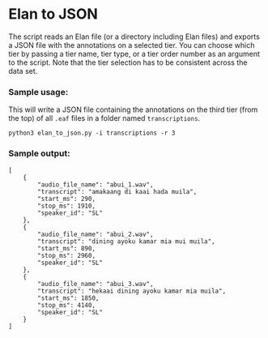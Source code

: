# Elan to JSON
The script reads an Elan file (or a directory including Elan files) and exports a JSON file with the annotations on a selected tier. You can choose which tier by passing a tier name, tier type, or a tier order number as an argument to the script. Note that the tier selection has to be consistent across the data set.

### Sample usage:

This will write a JSON file containing the annotations on the third tier (from the top) of all `.eaf` files in a folder named `transcriptions`. 

```
python3 elan_to_json.py -i transcriptions -r 3
```

### Sample output:

```
[
    {
        "audio_file_name": "abui_1.wav",
        "transcript": "amakaang di kaai hada muila",
        "start_ms": 290,
        "stop_ms": 1910,
        "speaker_id": "SL"
    },
    {
        "audio_file_name": "abui_2.wav",
        "transcript": "dining ayoku kamar mia mui muila",
        "start_ms": 890,
        "stop_ms": 2960,
        "speaker_id": "SL"
    },
    {
        "audio_file_name": "abui_3.wav",
        "transcript": "hekaai dining ayoku kamar mia muila",
        "start_ms": 1850,
        "stop_ms": 4140,
        "speaker_id": "SL"
    }
]
```
